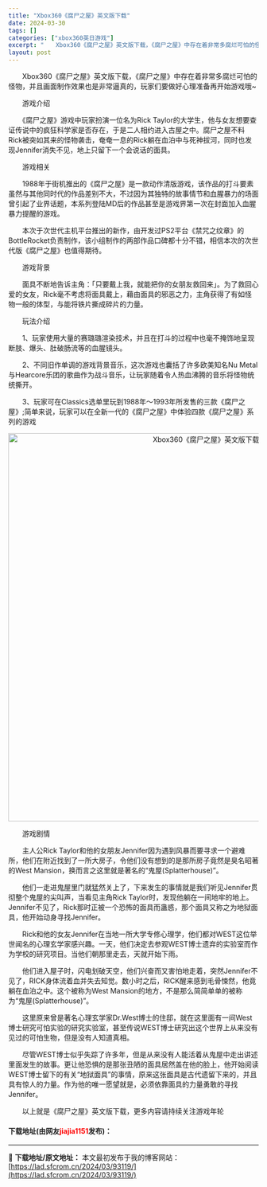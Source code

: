 ```yaml
---
title: "Xbox360《腐尸之屋》英文版下载"
date: 2024-03-30
tags: []
categories: ["xbox360英日游戏"]
excerpt: "　　Xbox360《腐尸之屋》英文版下载，《腐尸之屋》中存在着非常多腐烂可怕的怪物，并且画面制作效果也是非常逼真的，玩家们要做好心理准备再开始游戏哦~ 　　游戏介绍 　　《腐尸之屋》游戏中玩家扮演一位名为Rick Taylor的大学生，他与女友想要查证传说中的疯狂科学家是否存在，于是二人相约进入古屋&hellip;"
layout: post
---
```


 <p>　　Xbox360《腐尸之屋》英文版下载，《腐尸之屋》中存在着非常多腐烂可怕的怪物，并且画面制作效果也是非常逼真的，玩家们要做好心理准备再开始游戏哦~</p> <p>　　游戏介绍</p> <p>　　《腐尸之屋》游戏中玩家扮演一位名为Rick Taylor的大学生，他与女友想要查证传说中的疯狂科学家是否存在，于是二人相约进入古屋之中。腐尸之屋不料Rick被突如其来的怪物袭击，奄奄一息的Rick躺在血泊中与死神拔河，同时也发现Jennifer消失不见，地上只留下一个会说话的面具。</p> <p>　　游戏相关</p> <p>　　1988年于街机推出的《腐尸之屋》是一款动作清版游戏，该作品的打斗要素虽然与其他同时代的作品差别不大，不过因为其独特的故事情节和血腥暴力的场面曾引起了业界话题，本系列登陆MD后的作品甚至是游戏界第一次在封面加入血腥暴力提醒的游戏。</p> <p>　　本次于次世代主机平台推出的新作，由开发过PS2平台《禁咒之纹章》的BottleRocket负责制作，该小组制作的两部作品口碑都十分不错，相信本次的次世代版《腐尸之屋》也值得期待。</p> <p>　　游戏背景</p> <p>　　面具不断地告诉主角：「只要戴上我，就能把你的女朋友救回来」。为了救回心爱的女友，Rick毫不考虑将面具戴上，藉由面具的邪恶之力，主角获得了有如怪物一般的体型，与能将铁片撕成碎片的力量。</p> <p>　　玩法介绍</p> <p>　　1、玩家使用大量的赛璐璐渲染技术，并且在打斗的过程中也毫不掩饰地呈现断肢、爆头、肚破肠流等的血腥镜头。</p> <p>　　2、不同旧作单调的游戏背景音乐，这次游戏也囊括了许多欧美知名Nu Metal与Hearcore乐团的歌曲作为战斗音乐，让玩家随着令人热血沸腾的音乐将怪物统统撕开。</p> <p>　　3、玩家可在Classics选单里玩到1988年～1993年所发售的三款《腐尸之屋》;简单来说，玩家可以在全新一代的《腐尸之屋》中体验四款《腐尸之屋》系列的游戏</p> <p align="center"><img align="" border="0" src="https://lad.sfcrom.cn/wp-content/uploads/2024/03/20240330_6607d42145533.jpg" width="780" alt="Xbox360《腐尸之屋》英文版下载" /></p> <p>　　游戏剧情</p> <p>　　主人公Rick Taylor和他的女朋友Jennifer因为遇到风暴而要寻求一个避难所，他们在附近找到了一所大房子，令他们没有想到的是那所房子竟然是臭名昭著的West Mansion，换而言之这里就是著名的&ldquo;鬼屋(Splatterhouse)&rdquo;。</p> <p>　　他们一走进鬼屋里门就猛然关上了，下来发生的事情就是我们听见Jennifer贯彻整个鬼屋的尖叫声，当看见主角Rick Taylor时，发现他躺在一间地牢的地上。Jennifer不见了，Rick那时正被一个恐怖的面具而蛊惑，那个面具又称之为地狱面具，他开始动身寻找Jennifer。</p> <p>　　Rick和他的女友Jennifer在当地一所大学专修心理学，他们都对WEST这位举世闻名的心理玄学家感兴趣。一天，他们决定去参观WEST博士遗弃的实验室而作为学校的研究项目。当他们朝那里走去，天就开始下雨。</p> <p>　　他们进入屋子时，闪电划破天空，他们兴奋而又害怕地走着，突然Jennifer不见了，RICK身体流着血并失去知觉。数小时之后，RICK醒来感到毛骨悚然，他竟躺在血泊之中。这个被称为West Mansion的地方，不是那么简简单单的被称为&ldquo;鬼屋(Splatterhouse)&rdquo;。</p> <p>　　这里原来曾是著名心理玄学家Dr.West博士的住邸，就在这里面有一间West博士研究可怕实验的研究实验室，甚至传说WEST博士研究出这个世界上从来没有见过的可怕生物，但是没有人知道真相。</p> <p>　　尽管WEST博士似乎失踪了许多年，但是从来没有人能活着从鬼屋中走出讲述里面发生的故事。更让他恐惧的是那张丑陋的面具居然盖在他的脸上，他开始阅读WEST博士留下的有关&ldquo;地狱面具&rdquo;的事情，原来这张面具是古代遗留下来的，并且具有惊人的力量。作为他的唯一愿望就是，必须依靠面具的力量勇敢的寻找Jennifer。</p> <p>　　以上就是《腐尸之屋》英文版下载，更多内容请持续关注游戏年轮</p> <p><h4>下载地址(由网友<font color="red">jiajia1151</font>发布)：</h4></p> 

---
📖 **下载地址/原文地址：** 本文最初发布于我的博客网站：[https://lad.sfcrom.cn/2024/03/93119/](https://lad.sfcrom.cn/2024/03/93119/)
